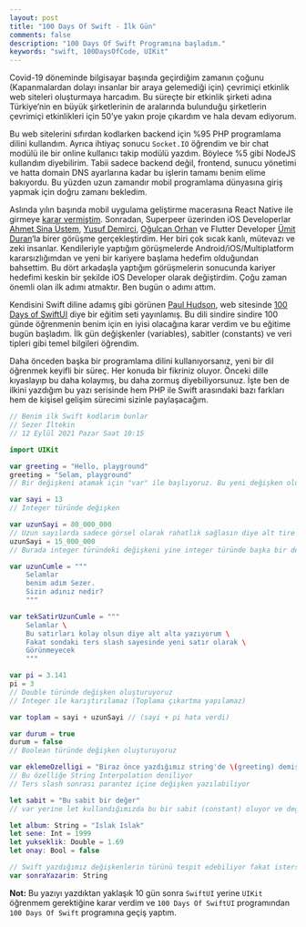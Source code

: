 ```yaml
---
layout: post
title: "100 Days Of Swift - İlk Gün"
comments: false
description: "100 Days Of Swift Programına başladım."
keywords: "swift, 100DaysOfCode, UIKit"
---
```


Covid-19 döneminde bilgisayar başında geçirdiğim zamanın çoğunu (Kapanmalardan dolayı insanlar bir araya gelemediği için) çevrimiçi etkinlik web siteleri oluşturmaya harcadım. Bu süreçte bir etkinlik şirketi adına Türkiye’nin en büyük şirketlerinin de aralarında bulunduğu şirketlerin çevrimiçi etkinlikleri için 50’ye yakın proje çıkardım ve hala devam ediyorum.

Bu web sitelerini sıfırdan kodlarken backend için %95 PHP programlama dilini kullandım. Ayrıca ihtiyaç sonucu `Socket.IO` öğrendim ve bir chat modülü ile bir online kullanıcı takip modülü yazdım. Böylece %5 gibi NodeJS kullandım diyebilirim. Tabii sadece backend değil, frontend, sunucu yönetimi ve hatta domain DNS ayarlarına kadar bu işlerin tamamı benim elime bakıyordu. Bu yüzden uzun zamandır mobil programlama dünyasına giriş yapmak için doğru zamanı bekledim.

Aslında yılın başında mobil uygulama geliştirme macerasına React Native ile girmeye [karar vermiştim](https://twitter.com/kelimelerbenim/status/1352638073469857793). Sonradan, Superpeer üzerinden iOS Developerlar [Ahmet Sina Üstem](https://superpeer.com/as), [Yusuf Demirci](https://superpeer.com/demirciy), [Oğulcan Orhan](https://superpeer.com/ogulcanor) ve Flutter Developer [Ümit Duran](https://superpeer.com/flutterist)‘la birer görüşme gerçekleştirdim. Her biri çok sıcak kanlı, mütevazı ve zeki insanlar. Kendileriyle yaptığım görüşmelerde Android/iOS/Multiplatform kararsızlığımdan ve yeni bir kariyere başlama hedefim olduğundan bahsettim. Bu dört arkadaşla yaptığım görüşmelerin sonucunda kariyer hedefimi keskin bir şekilde iOS Developer olarak değiştirdim. Çoğu zaman önemli olan ilk adımı atmaktır. Ben bugün o adımı attım.

Kendisini Swift diline adamış gibi görünen [Paul Hudson](https://twitter.com/twostraws), web sitesinde [100 Days of SwiftUI](https://www.hackingwithswift.com/100/swiftui) diye bir eğitim seti yayınlamış. Bu dili sindire sindire 100 günde öğrenmenin benim için en iyisi olacağına karar verdim ve bu eğitime bugün başladım. İlk gün değişkenler (variables), sabitler (constants) ve veri tipleri gibi temel bilgileri öğrendim.

Daha önceden başka bir programlama dilini kullanıyorsanız, yeni bir dil öğrenmek keyifli bir süreç. Her konuda bir fikriniz oluyor. Önceki dille kıyaslayıp bu daha kolaymış, bu daha zormuş diyebiliyorsunuz. İşte ben de ilkini yazdığım bu yazı serisinde hem PHP ile Swift arasındaki bazı farkları hem de kişisel gelişim sürecimi sizinle paylaşacağım.

```swift
// Benim ilk Swift kodlarım bunlar
// Sezer İltekin
// 12 Eylül 2021 Pazar Saat 10:15

import UIKit

var greeting = "Hello, playground"
greeting = "Selam, playground"
// Bir değişkeni atamak için "var" ile başlıyoruz. Bu yeni değişken oluşturuyoruz anlamına geliyor. Değiştirmek içinse değişken adının başına bir şey yazmıyoruz. Değişken string olarak oluşturulduysa yenisi yine string olmak zorunda.

var sayi = 13
// Integer türünde değişken

var uzunSayi = 80_000_000
// Uzun sayılarda sadece görsel olarak rahatlık sağlasın diye alt tire kullanabiliriz. Sonuç olarak sayı değerinde hiçbir değişikliğe sebep olmaz
uzunSayi = 15_000_000
// Burada integer türündeki değişkeni yine integer türünde başka bir değerle değiştirdik (string olamazdı)

var uzunCumle = """
    Selamlar
    benim adım Sezer.
    Sizin adınız nedir?
    """

var tekSatirUzunCumle = """
    Selamlar \
    Bu satırları kolay olsun diye alt alta yazıyorum \
    Fakat sondaki ters slash sayesinde yeni satır olarak \
    Görünmeyecek
    """

var pi = 3.141
pi = 3
// Double türünde değişken oluşturuyoruz
// Integer ile karıştırılamaz (Toplama çıkartma yapılamaz)

var toplam = sayi + uzunSayi // (sayi + pi hata verdi)

var durum = true
durum = false
// Boolean türünde değişken oluşturuyoruz

var eklemeOzelligi = "Biraz önce yazdığımız string'de \(greeting) demiştik :)"
// Bu özelliğe String Interpolation deniliyor
// Ters slash sonrası parantez içine değişken yazılabiliyor

let sabit = "Bu sabit bir değer"
// var yerine let kullandığımızda bu bir sabit (constant) oluyor ve değeri değiştirilemiyor. değişmesini istemeyeceğimiz önemli datalar için kullanışlı

let album: String = "Islak Islak"
let sene: Int = 1999
let yukseklik: Double = 1.69
let onay: Bool = false

// Swift yazdığımız değişkenlerin türünü tespit edebiliyor fakat istersek bu şekilde kesin tür tayini yapabiliriz. Peki neden kullanılır? Değişkene karşılık gelecek veriyi kontrol edebilmemiz için. Her zaman elle yazmıyoruz. Veya double olmasını istediğimiz bir değişkene ilk atamada integer verebiliriz. Bu da sonraki aşamalarda double değişiminde soruna sebep olur. Son olarak, değişken olarak atamak istediğimiz ama değerini henüz belirlemediğimiz zaman şöyle yaparız:
var sonraYazarim: String
```

**Not:** Bu yazıyı yazdıktan yaklaşık 10 gün sonra `SwiftUI` yerine `UIKit` öğrenmem gerektiğine karar verdim ve `100 Days Of SwiftUI` programından `100 Days Of Swift` programına geçiş yaptım.